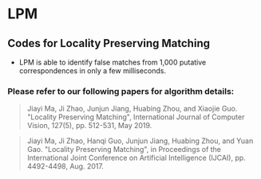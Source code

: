 # LPM

## Codes for Locality Preserving Matching

- LPM is able to identify false matches from 1,000 putative correspondences in only a few milliseconds.

### Please refer to our following papers for algorithm details:

> Jiayi Ma, Ji Zhao, Junjun Jiang, Huabing Zhou, and Xiaojie Guo. "Locality Preserving Matching", International Journal of Computer Vision, 127(5), pp. 512-531, May 2019.

> Jiayi Ma, Ji Zhao, Hanqi Guo, Junjun Jiang, Huabing Zhou, and Yuan Gao. "Locality Preserving Matching", in Proceedings of the International Joint Conference on Artificial Intelligence (IJCAI), pp. 4492-4498, Aug. 2017.

